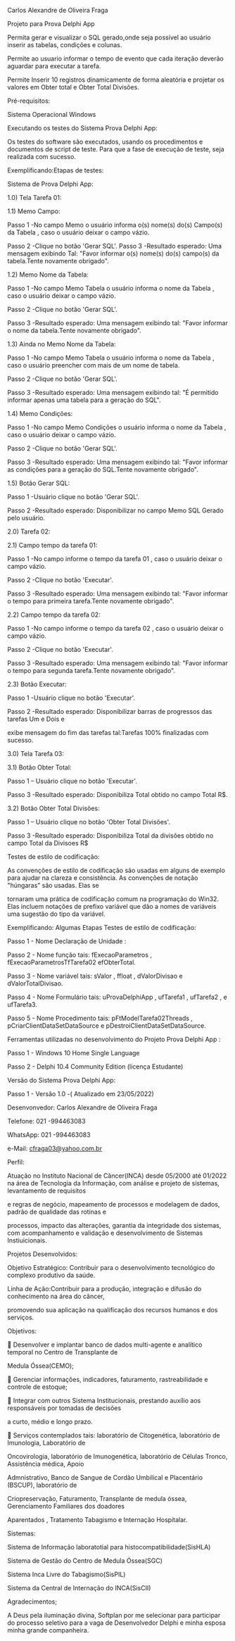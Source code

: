 Carlos Alexandre de Oliveira Fraga

Projeto para Prova Delphi App 

Permita gerar e visualizar o SQL gerado,onde seja possível ao usuário inserir as tabelas, condições e colunas.

Permite  ao usuario informar o tempo de evento que cada  iteração deverão aguardar para executar a tarefa.

Permite Inserir 10 registros dinamicamente de forma aleatória  e projetar os valores  em  Obter total e Obter Total Divisões.

                      
Pré-requisitos:
 
Sistema Operacional  Windows

Executando os testes do Sistema Prova Delphi App:

Os testes do software são executados, usando os procedimentos e documentos de script de teste. Para que a fase de execução de teste, seja realizada com sucesso.

Exemplificando:Etapas de testes:

Sistema de Prova Delphi App:


1.0)   Tela Tarefa 01:

1.1) Memo Campo:

Passo 1 -No campo Memo o usuário informa o(s) nome(s) do(s) Campo(s) da Tabela , caso o usuário deixar o campo vázio.

Passo 2 -Clique no botão 'Gerar SQL'.
Passo 3 -Resultado esperado: Uma mensagem exibindo Tal: "Favor informar o(s) nome(s) do(s) campo(s) da tabela.Tente novamente obrigado".



1.2) Memo Nome da Tabela:

Passo 1 -No campo Memo Tabela o usuário informa o nome da Tabela , caso o usuário deixar o campo vázio.

Passo 2 -Clique no botão 'Gerar SQL'.

Passo 3 -Resultado esperado: Uma mensagem exibindo  tal: "Favor informar o nome da tabela.Tente novamente obrigado".

1.3) Ainda no Memo Nome da Tabela:

Passo 1 -No campo Memo Tabela o usuário informa o nome da Tabela , caso o usuário preencher com mais de um nome de tabela.

Passo 2 -Clique no botão 'Gerar SQL'.

Passo 3 -Resultado esperado: Uma mensagem exibindo  tal: "É permitido informar apenas uma tabela para a geração do SQL".


1.4) Memo Condições:

Passo 1 -No campo Memo Condições o usuário informa o nome da Tabela , caso o usuário deixar o campo vázio.

Passo 2 -Clique no botão 'Gerar SQL'.

Passo 3 -Resultado esperado: Uma mensagem exibindo  tal: "Favor informar as condições para a geração do SQL.Tente novamente obrigado".


1.5) Botão Gerar SQL:

Passo 1 -Usuário clique no botão 'Gerar SQL'.

Passo 2 -Resultado esperado: Disponibilizar no campo Memo SQL Gerado pelo usuário.


2.0) Tarefa 02:

2.1) Campo tempo da tarefa 01:

Passo 1 -No campo informe o tempo da tarefa 01 , caso o usuário deixar o campo vázio.

Passo 2 -Clique no botão 'Executar'.

Passo 3 -Resultado esperado: Uma mensagem exibindo  tal: "Favor informar o tempo para primeira tarefa.Tente novamente obrigado".


2.2) Campo tempo da tarefa 02:

Passo 1 -No campo informe o tempo da tarefa 02 , caso o usuário deixar o campo vázio.

Passo 2 -Clique no botão 'Executar'.

Passo 3 -Resultado esperado: Uma mensagem exibindo  tal: "Favor informar o tempo para segunda  tarefa.Tente novamente obrigado".

2.3) Botão Executar:

Passo 1 -Usuário clique no botão 'Executar'.

Passo 2 -Resultado esperado: Disponibilizar barras de progressos das tarefas Um e Dois e

exibe mensagem do fim das tarefas tal:Tarefas 100% finalizadas com sucesso.


3.0) Tela Tarefa 03:

3.1) Botão Obter Total:

Passo 1 – Usuário clique no botão 'Executar'.

Passo 3 -Resultado esperado: Disponibiliza Total obtido no campo Total R$.



3.2) Botão Obter Total Divisões:

Passo 1 – Usuário clique no botão 'Obter Total Divisões'.

Passo 3 -Resultado esperado: Disponibiliza Total da divisões obtido no campo Total da Divisoes R$


Testes de estilo de codificação:

As convenções de estilo de codificação são usadas em alguns de exemplo para ajudar na clareza e consistência. As convenções de notação "húngaras" são usadas. Elas se

tornaram uma prática de codificação comum na programação do Win32. Elas incluem notações de prefixo variável que dão a nomes de variáveis uma sugestão do tipo da variável.


Exemplificando: Algumas Etapas Testes de estilo de codificação:


Passo 1 - Nome Declaração de Unidade :

Passo 2 - Nome função  tais: fExecaoParametros , fExecaoParametrosTfTarefa02 efObterTotal.

Passo 3 - Nome variável  tais: sValor , ffloat , dValorDivisao  e dValorTotalDivisao. 

Passo 4 - Nome Formulário tais:  uProvaDelphiApp , ufTarefa1 , ufTarefa2 , e ufTarefa3.

Passo 5 - Nome Procedimento  tais: pFtModelTarefa02Threads , pCriarClientDataSetDataSource  e pDestroiClientDataSetDataSource.



Ferramentas utilizadas no desenvolvimento do Projeto Prova Delphi App :


Passo 1 - Windows 10 Home Single Language

Passo 2 - Delphi 10.4 Community Edition (licença Estudante)


Versão do Sistema Prova Delphi App:

Passo 1 - Versão 1.0 -( Atualizado em 23/05/2022)

Desenvonvedor: Carlos Alexandre de Oliveira Fraga 

Telefone:    021 -994463083

WhatsApp: 021 -994463083

e-Mail: cfraga03@yahoo.com.br


Perfil:


Atuação no Instituto Nacional de Câncer(INCA) desde  05/2000 até 01/2022   na área de Tecnologia da Informação, com análise e projeto de sistemas, levantamento de requisitos

e regras de negócio, mapeamento de processos e modelagem de dados, padrão de qualidade das rotinas e

processos, impacto das alterações, garantia da integridade dos sistemas, com acompanhamento e validação e desenvolvimento de Sistemas Instiuicionais.


Projetos Desenvolvidos:

Objetivo Estratégico: Contribuir para o desenvolvimento tecnológico do complexo produtivo da saúde.

Linha de Ação:Contribuir para a produção, integração e difusão do conhecimento na área do câncer,

promovendo sua aplicação na qualificação dos recursos humanos e dos serviços.

Objetivos:

 Desenvolver e implantar banco de dados multi-agente e analítico temporal no Centro de Transplante de

Medula Óssea(CEMO);

 Gerenciar informações, indicadores, faturamento, rastreabilidade e controle de estoque;

 Integrar com outros Sistema Institucionais, prestando auxílio aos responsáveis por tomadas de decisões

a curto, médio e longo prazo.

 Serviços contemplados tais: laboratório de Citogenética, laboratório de Imunologia, Laboratório de

Oncovirologia, laboratório de Imunogenética, laboratório de Células Tronco, Assistência médica, Apoio

Admnistrativo, Banco de Sangue de Cordão Umbilical e Placentário (BSCUP), laboratório de

Criopreservação, Faturamento, Transplante de medula óssea, Gerenciamento Familiares dos doadores

Aparentados , Tratamento Tabagismo e Internação Hospitalar.


Sistemas:

Sistema de Informação laboratotial para histocompatibilidade(SisHLA)

Sistema de Gestão do Centro de Medula Óssea(SGC)

Sistema Inca Livre do Tabagismo(SisPIL)

Sistema da Central de Internação do INCA(SisCII)



Agradecimentos;

A Deus pela iluminação divina, Softplan por me selecionar para participar do processo seletivo para a vaga de Desenvolvedor Delphi e minha esposa minha grande companheira.

